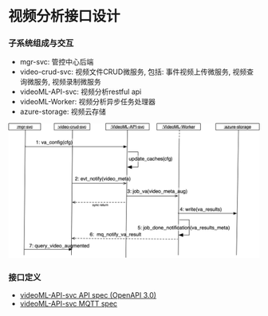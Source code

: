 # 视频分析接口设计

### 子系统组成与交互
- mgr-svc: 管控中心后端
- video-crud-svc: 视频文件CRUD微服务, 包括: 事件视频上传微服务, 视频查询微服务, 视频录制微服务
- videoML-API-svc: 视频分析restful api
- videoML-Worker: 视频分析异步任务处理器
- azure-storage: 视频云存储

![sd-video-ml](videml-sequce.png)


### 接口定义
- [videoML-API-svc API spec (OpenAPI 3.0)](video.ai.api.yml)
- [videoML-API-svc MQTT spec](video.ai.mq.yaml)